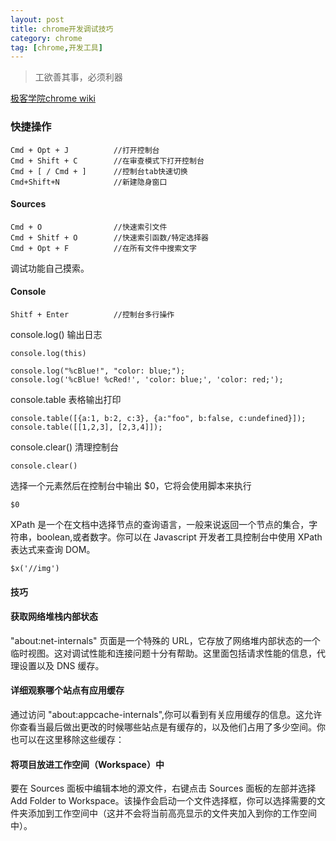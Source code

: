 ```yaml
---
layout: post
title: chrome开发调试技巧
category: chrome
tag: [chrome,开发工具]
---
```


> 工欲善其事，必须利器

[极客学院chrome wiki](http://wiki.jikexueyuan.com/project/chrome-devtools/)

### 快捷操作
```
Cmd + Opt + J          //打开控制台
Cmd + Shift + C        //在审查模式下打开控制台
Cmd + [ / Cmd + ]      //控制台tab快速切换
Cmd+Shift+N            //新建隐身窗口
```

#### Sources
```
Cmd + O                //快速索引文件
Cmd + Shitf + O        //快速索引函数/特定选择器
Cmd + Opt + F          //在所有文件中搜索文字
```
调试功能自己摸索。
#### Console

```
Shitf + Enter          //控制台多行操作
```
console.log() 输出日志
```
console.log(this)

console.log("%cBlue!", "color: blue;");
console.log('%cBlue! %cRed!', 'color: blue;', 'color: red;');
```

console.table 表格输出打印
```
console.table([{a:1, b:2, c:3}, {a:"foo", b:false, c:undefined}]);
console.table([[1,2,3], [2,3,4]]);
```
console.clear() 清理控制台
```
console.clear()
```
选择一个元素然后在控制台中输出 $0，它将会使用脚本来执行
```
$0
```
XPath 是一个在文档中选择节点的查询语言，一般来说返回一个节点的集合，字符串，boolean,或者数字。你可以在 Javascript 开发者工具控制台中使用 XPath 表达式来查询 DOM。
```
$x('//img')
```

#### 技巧

#### 获取网络堆栈内部状态
"about:net-internals" 页面是一个特殊的 URL，它存放了网络堆内部状态的一个临时视图。这对调试性能和连接问题十分有帮助。这里面包括请求性能的信息，代理设置以及 DNS 缓存。

#### 详细观察哪个站点有应用缓存

通过访问 "about:appcache-internals",你可以看到有关应用缓存的信息。这允许你查看当最后做出更改的时候哪些站点是有缓存的，以及他们占用了多少空间。你也可以在这里移除这些缓存：

#### 将项目放进工作空间（Workspace）中
要在 Sources 面板中编辑本地的源文件，右键点击 Sources 面板的左部并选择 Add Folder to Workspace。该操作会启动一个文件选择框，你可以选择需要的文件夹添加到工作空间中（这并不会将当前高亮显示的文件夹加入到你的工作空间中）。
